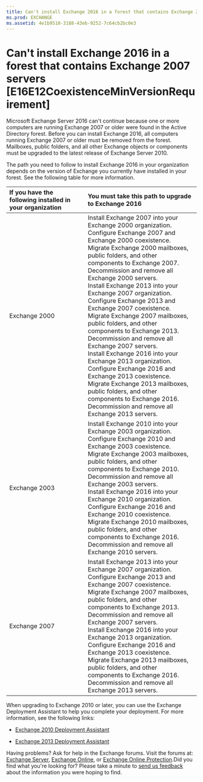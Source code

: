 ```yaml
---
title: Can't install Exchange 2016 in a forest that contains Exchange 2007 servers [E16E12CoexistenceMinVersionRequirement]
ms.prod: EXCHANGE
ms.assetid: 4e1b9510-3188-43eb-9252-7c64cb2bc0e3
---
```



# Can't install Exchange 2016 in a forest that contains Exchange 2007 servers [E16E12CoexistenceMinVersionRequirement]

Microsoft Exchange Server 2016 can't continue because one or more computers are running Exchange 2007 or older were found in the Active Directory forest. Before you can install Exchange 2016, all computers running Exchange 2007 or older must be removed from the forest. Mailboxes, public folders, and all other Exchange objects or components must be upgraded to the latest release of Exchange Server 2010.
  
    
    

The path you need to follow to install Exchange 2016 in your organization depends on the version of Exchange you currently have installed in your forest. See the following table for more information.

|**If you have the following installed in your organization**|**You must take this path to upgrade to Exchange 2016**|
|:-----|:-----|
|Exchange 2000  <br/> | Install Exchange 2007 into your Exchange 2000 organization. <br/>  Configure Exchange 2007 and Exchange 2000 coexistence. <br/>  Migrate Exchange 2000 mailboxes, public folders, and other components to Exchange 2007. <br/>  Decommission and remove all Exchange 2000 servers. <br/>  Install Exchange 2013 into your Exchange 2007 organization. <br/>  Configure Exchange 2013 and Exchange 2007 coexistence. <br/>  Migrate Exchange 2007 mailboxes, public folders, and other components to Exchange 2013. <br/>  Decommission and remove all Exchange 2007 servers. <br/>  Install Exchange 2016 into your Exchange 2013 organization. <br/>  Configure Exchange 2016 and Exchange 2013 coexistence. <br/>  Migrate Exchange 2013 mailboxes, public folders, and other components to Exchange 2016. <br/>  Decommission and remove all Exchange 2013 servers. <br/> |
|Exchange 2003  <br/> | Install Exchange 2010 into your Exchange 2003 organization. <br/>  Configure Exchange 2010 and Exchange 2003 coexistence. <br/>  Migrate Exchange 2003 mailboxes, public folders, and other components to Exchange 2010. <br/>  Decommission and remove all Exchange 2003 servers. <br/>  Install Exchange 2016 into your Exchange 2010 organization. <br/>  Configure Exchange 2016 and Exchange 2010 coexistence. <br/>  Migrate Exchange 2010 mailboxes, public folders, and other components to Exchange 2016. <br/>  Decommission and remove all Exchange 2010 servers. <br/> |
|Exchange 2007  <br/> | Install Exchange 2013 into your Exchange 2007 organization. <br/>  Configure Exchange 2013 and Exchange 2007 coexistence. <br/>  Migrate Exchange 2007 mailboxes, public folders, and other components to Exchange 2013. <br/>  Decommission and remove all Exchange 2007 servers. <br/>  Install Exchange 2016 into your Exchange 2013 organization. <br/>  Configure Exchange 2016 and Exchange 2013 coexistence. <br/>  Migrate Exchange 2013 mailboxes, public folders, and other components to Exchange 2016. <br/>  Decommission and remove all Exchange 2013 servers. <br/> |
   
When upgrading to Exchange 2010 or later, you can use the Exchange Deployment Assistant to help you complete your deployment. For more information, see the following links:
-  [Exchange 2010 Deployment Assistant](https://go.microsoft.com/fwlink/p/?LinkId=171086)
    
  
-  [Exchange 2013 Deployment Assistant](https://go.microsoft.com/fwlink/p/?LinkId=277105)
    
  
Having problems? Ask for help in the Exchange forums. Visit the forums at:  [Exchange Server](https://go.microsoft.com/fwlink/p/?linkId=60612),  [Exchange Online](https://go.microsoft.com/fwlink/p/?linkId=267542), or  [Exchange Online Protection](https://go.microsoft.com/fwlink/p/?linkId=285351).Did you find what you're looking for? Please take a minute to  [send us feedback](mailto:ExchangeHelpFeedback@microsoft.com&amp;subject=Exchange%202016%20help%20feedback&amp;Body=Thanks%20for%20taking%20the%20time%20to%20send%20us%20feedback!%20We%20strive%20to%20respond%20to%20every%20message%20we%20receive,%20even%20though%20it%20might%20take%20us%20a%20while.%20Let%20us%20know%20what%20you%20think%20about%20Exchange%20content:%20What%20are%20we%20doing%20right%3F%20How%20can%20we%20make%20help%20better%3F%0APlease%20note%20that%20we're%20unable%20to%20respond%20to%20requests%20for%20support%20submitted%20via%20this%20email%20address.%20If%20you%20need%20help,%20please%20contact%20Exchange%20Server%20support%20at%20http://go.microsoft.com/fwlink/p/%3FLinkId=402506.%0AThanks!%0AThe%20Exchange%20Server%20Content%20Publishing%20team) about the information you were hoping to find.
